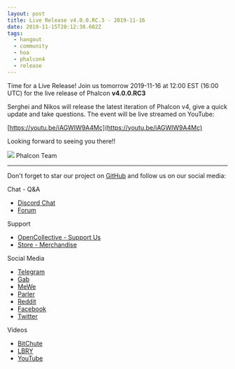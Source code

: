 ```yaml
---
layout: post
title: Live Release v4.0.0.RC.3 - 2019-11-16
date: 2019-11-15T20:12:38.602Z
tags:
  - hangout
  - community
  - hoa
  - phalcon4
  - release
---
```

Time for a Live Release! Join us tomorrow 2019-11-16 at 12:00 EST (16:00 UTC) for the live release of Phalcon **v4.0.0.RC3**
<!--more-->

Serghei and Nikos will release the latest iteration of Phalcon v4, give a quick update and take questions. The event will be live streamed on YouTube:

[https://youtu.be/iAGWIW9A4Mc](https://youtu.be/iAGWIW9A4Mc)

Looking forward to seeing you there!!

![](https://assets.phalcon.io/phalcon/images/emoji/heart.png) Phalcon Team

<hr>

Don't forget to star our project on [GitHub](https://phalcon.io/github) and follow us on our social media:

Chat - Q&A
* [Discord Chat](https://phalcon.io/discord)
* [Forum](https://phalcon.link/forum)

Support
* [OpenCollective - Support Us](https://phalcon.io/fund)
* [Store - Merchandise](https://phalcon.io/store)

Social Media
* [Telegram](https://phalcon.io/telegram)
* [Gab](https://phalcon.io/gab)
* [MeWe](https://phalcon.io/mewe)
* [Parler](https://phalcon.io/parler)
* [Reddit](https://phalcon.io/reddit)
* [Facebook](https://phalcon.io/fb)
* [Twitter](https://phalcon.io/t)

Videos
* [BitChute](https://phalcon.io/bitchute)
* [LBRY](https://phalcon.io/lbry)
* [YouTube](https://phalcon.io/youtube)
